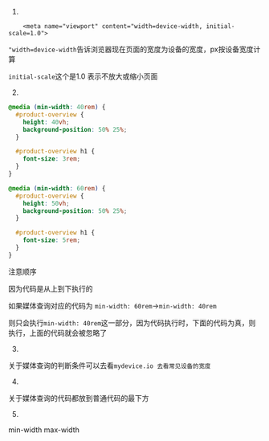 1.

```
    <meta name="viewport" content="width=device-width, initial-scale=1.0">

```

`"width=device-width`告诉浏览器现在页面的宽度为设备的宽度，px按设备宽度计算

`initial-scale`这个是1.0 表示不放大或缩小页面

2.

```css
@media (min-width: 40rem) {
  #product-overview {
    height: 40vh;
    background-position: 50% 25%;
  }

  #product-overview h1 {
    font-size: 3rem;
  }
}

@media (min-width: 60rem) {
  #product-overview {
    height: 50vh;
    background-position: 50% 25%;
  }

  #product-overview h1 {
    font-size: 5rem;
  }
}
```

注意顺序

因为代码是从上到下执行的

如果媒体查询对应的代码为 `min-width: 60rem`->`min-width: 40rem`

则只会执行`min-width: 40rem`这一部分，因为代码执行时，下面的代码为真，则执行，上面的代码就会被忽略了	

3.

关于媒体查询的判断条件可以去看`mydevice.io 去看常见设备的宽度`

4.

关于媒体查询的代码都放到普通代码的最下方

5.

min-width max-width